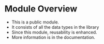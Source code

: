 # Module Overview

- This is a public module.
- It consists of all the data types in the library  
- Since this module, reusability is enhanced. 
- More information is in the documentation.